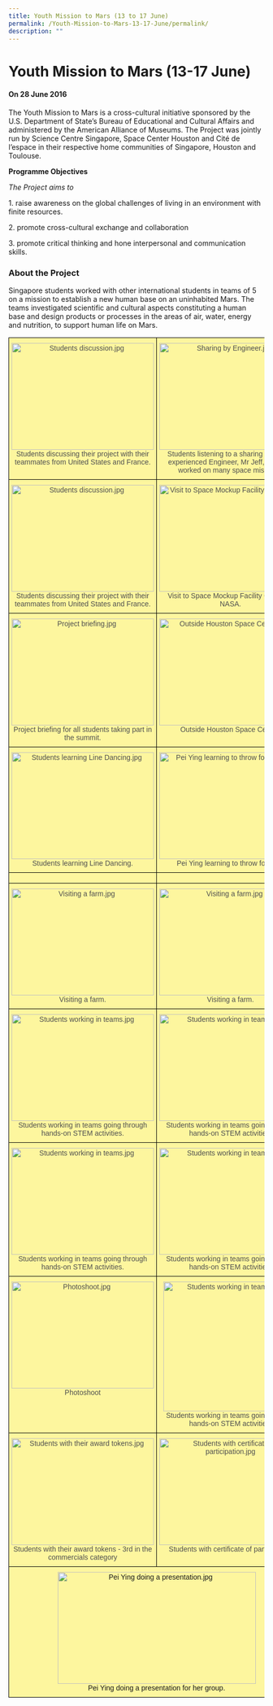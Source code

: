 ```yaml
---
title: Youth Mission to Mars (13 to 17 June)
permalink: /Youth-Mission-to-Mars-13-17-June/permalink/
description: ""
---
```

Youth Mission to Mars (13-17 June)
==================================

#### On 28 June 2016

The Youth Mission to Mars is a cross-cultural initiative sponsored by the U.S. Department of State’s Bureau of Educational and Cultural Affairs and administered by the American Alliance of Museums. The Project was jointly run by Science Centre Singapore, Space Center Houston and Cité de l’espace in their respective home communities of Singapore, Houston and Toulouse.

**Programme Objectives**

*The Project aims to*

1\. raise awareness on the global challenges of living in an environment with finite resources.

2. promote cross-cultural exchange and collaboration

3. promote critical thinking and hone interpersonal and communication skills.

### **About the Project**

Singapore students worked with other international students in teams of 5 on a mission to establish a new human base on an uninhabited Mars. The teams investigated scientific and cultural aspects constituting a human base and design products or processes in the areas of air, water, energy and nutrition, to support human life on Mars.

<style type="text/css">
.tg  {border-collapse:collapse;border-spacing:0;}
.tg td{border-color:black;border-style:solid;border-width:1px;font-family:Arial, sans-serif;font-size:14px;
  overflow:hidden;padding:10px 5px;word-break:normal;}
.tg th{border-color:black;border-style:solid;border-width:1px;font-family:Arial, sans-serif;font-size:14px;
  font-weight:normal;overflow:hidden;padding:10px 5px;word-break:normal;}
.tg .tg-5fl8{background-color:#fdf69e;text-align:center;vertical-align:top}
.tg .tg-aexj{background-color:#fdf69e;color:#505050;text-align:center;vertical-align:top}
</style>
<table class="tg">
<thead>
  <tr>
    <th class="tg-aexj"><img src="https://northbrookssec-moe-edu-sg-admin.cwp.sg/qql/slot/u162/Progs%20n%20Events/Applied%20Learning%20(Aerospace)/Aerospace%20Enrichment%20Programmes/Youth%20Mission%20to%20Mars/.tn.Mars%20Image%201%20edit.jpg.2.jpg" alt="Students discussion.jpg" width="280" height="210"><br>Students discussing their project with their teammates from United States and France.</th>
    <th class="tg-aexj"><img src="https://northbrookssec-moe-edu-sg-admin.cwp.sg/qql/slot/u162/Progs%20n%20Events/Applied%20Learning%20(Aerospace)/Aerospace%20Enrichment%20Programmes/Youth%20Mission%20to%20Mars/.tn.Mars%20Image%204%20edit.jpg.2.jpg" alt="Sharing by Engineer.jpg" width="280" height="210"><br>Students listening to a sharing by a very experienced Engineer, Mr Jeff, who has worked on many space missions.</th>
  </tr>
</thead>
<tbody>
  <tr>
    <td class="tg-aexj"><img src="https://northbrookssec-moe-edu-sg-admin.cwp.sg/qql/slot/u162/Progs%20n%20Events/Applied%20Learning%20(Aerospace)/Aerospace%20Enrichment%20Programmes/Youth%20Mission%20to%20Mars/.tn.Mars%20Image%203%20edit.jpg.2.jpg" alt="Students discussion.jpg" width="280" height="210"><br>Students discussing their project with their teammates from United States and France. </td>
    <td class="tg-aexj"><img src="https://northbrookssec-moe-edu-sg-admin.cwp.sg/qql/slot/u162/Progs%20n%20Events/Applied%20Learning%20(Aerospace)/Aerospace%20Enrichment%20Programmes/Youth%20Mission%20to%20Mars/.tn.Mars%20Image%205%20edit.jpg.2.jpg" alt="Visit to Space Mockup Facility Centre.jpg" width="280" height="210"><br>Visit to Space Mockup Facility Centre at NASA.</td>
  </tr>
  <tr>
    <td class="tg-aexj"> <img src="https://northbrookssec-moe-edu-sg-admin.cwp.sg/qql/slot/u162/Progs%20n%20Events/Applied%20Learning%20(Aerospace)/Aerospace%20Enrichment%20Programmes/Youth%20Mission%20to%20Mars/.tn.Mars%20Image%204%20edit.jpg.2.jpg" alt="Project briefing.jpg" width="280" height="210"><br>Project briefing for all students taking part in the summit.</td>
    <td class="tg-aexj"><img src="https://northbrookssec-moe-edu-sg-admin.cwp.sg/qql/slot/u162/Progs%20n%20Events/Applied%20Learning%20(Aerospace)/Aerospace%20Enrichment%20Programmes/Youth%20Mission%20to%20Mars/.tn.Mars%20Image%206%20edit.jpg.2.jpg" alt="Outside Houston Space Centre.jpg" width="280" height="210"><br>Outside Houston Space Centre.</td>
  </tr>
  <tr>
    <td class="tg-aexj"><img src="https://northbrookssec-moe-edu-sg-admin.cwp.sg/qql/slot/u162/Progs%20n%20Events/Applied%20Learning%20(Aerospace)/Aerospace%20Enrichment%20Programmes/Youth%20Mission%20to%20Mars/.tn.Mars%20Day2_2.jpg.2.jpg" alt="Students learning Line Dancing.jpg" width="280" height="210"><br>Students learning Line Dancing.</td>
    <td class="tg-aexj"><img src="https://northbrookssec-moe-edu-sg-admin.cwp.sg/qql/slot/u162/Progs%20n%20Events/Applied%20Learning%20(Aerospace)/Aerospace%20Enrichment%20Programmes/Youth%20Mission%20to%20Mars/.tn.Mars%20Day%202_3.jpg.2.jpg" alt="Pei Ying learning to throw football.jpg " width="280" height="210"><br>Pei Ying learning to throw football. </td>
  </tr>
  <tr>
    <td class="tg-aexj"></td>
    <td class="tg-5fl8"></td>
  </tr>
  <tr>
    <td class="tg-aexj"><img src="https://northbrookssec-moe-edu-sg-admin.cwp.sg/qql/slot/u162/Progs%20n%20Events/Applied%20Learning%20(Aerospace)/Aerospace%20Enrichment%20Programmes/Youth%20Mission%20to%20Mars/.tn.Mars%20Day%202_5.jpg.2.jpg" alt="Visiting a farm.jpg" width="280" height="210"><br>Visiting a farm. </td>
    <td class="tg-aexj"><img src="https://northbrookssec-moe-edu-sg-admin.cwp.sg/qql/slot/u162/Progs%20n%20Events/Applied%20Learning%20(Aerospace)/Aerospace%20Enrichment%20Programmes/Youth%20Mission%20to%20Mars/.tn.Mars%20Day%202_4.jpg.2.jpg" alt="Visiting a farm.jpg" width="280" height="210"><br>Visiting a farm.</td>
  </tr>
  <tr>
    <td class="tg-aexj"><img src="https://northbrookssec-moe-edu-sg-admin.cwp.sg/qql/slot/u162/Progs%20n%20Events/Applied%20Learning%20(Aerospace)/Aerospace%20Enrichment%20Programmes/Youth%20Mission%20to%20Mars/.tn.Day%203_1%20edit.jpg.2.jpg" alt="Students working in teams.jpg" width="280" height="210"><br>Students working in teams going through hands-on STEM activities.</td>
    <td class="tg-aexj"><img src="https://northbrookssec-moe-edu-sg-admin.cwp.sg/qql/slot/u162/Progs%20n%20Events/Applied%20Learning%20(Aerospace)/Aerospace%20Enrichment%20Programmes/Youth%20Mission%20to%20Mars/.tn.Day3_2%20edit.jpg.2.jpg" alt="Students working in teams.jpg" width="280" height="210"><br>Students working in teams going through hands-on STEM activities.</td>
  </tr>
  <tr>
    <td class="tg-aexj"><img src="https://northbrookssec-moe-edu-sg-admin.cwp.sg/qql/slot/u162/Progs%20n%20Events/Applied%20Learning%20(Aerospace)/Aerospace%20Enrichment%20Programmes/Youth%20Mission%20to%20Mars/.tn.Day3_3%20edit.jpg.2.jpg" alt="Students working in teams.jpg" width="280" height="210"><br>Students working in teams going through hands-on STEM activities.</td>
    <td class="tg-aexj"><img src="https://northbrookssec-moe-edu-sg-admin.cwp.sg/qql/slot/u162/Progs%20n%20Events/Applied%20Learning%20(Aerospace)/Aerospace%20Enrichment%20Programmes/Youth%20Mission%20to%20Mars/.tn.Day3_4%20edit.jpg.2.jpg" alt="Students working in teams.jpg" width="280" height="210"><br>Students working in teams going through hands-on STEM activities.</td>
  </tr>
  <tr>
    <td class="tg-aexj"><img src="https://northbrookssec-moe-edu-sg-admin.cwp.sg/qql/slot/u162/Progs%20n%20Events/Applied%20Learning%20(Aerospace)/Aerospace%20Enrichment%20Programmes/Youth%20Mission%20to%20Mars/.tn.Day3_8%20edit.jpg.2.jpg" alt="Photoshoot.jpg" width="280" height="210"><br>Photoshoot</td>
    <td class="tg-aexj"><img src="https://northbrookssec-moe-edu-sg-admin.cwp.sg/qql/slot/u162/Progs%20n%20Events/Applied%20Learning%20(Aerospace)/Aerospace%20Enrichment%20Programmes/Youth%20Mission%20to%20Mars/.tn.Day3_5%20edit2.jpg.2.jpg" alt="Students working in teams.jpg" width="265" height="255"><br>Students working in teams going through hands-on STEM activities.</td>
  </tr>
  <tr>
    <td class="tg-aexj"><img src="https://northbrookssec-moe-edu-sg-admin.cwp.sg/qql/slot/u162/Progs%20n%20Events/Applied%20Learning%20(Aerospace)/Aerospace%20Enrichment%20Programmes/Youth%20Mission%20to%20Mars/.tn.Day3_7%20edit.jpg.2.jpg" alt="Students with their award tokens.jpg" width="280" height="210"><br>Students with their award tokens - 3rd in the commercials category</td>
    <td class="tg-aexj"><img src="https://northbrookssec-moe-edu-sg-admin.cwp.sg/qql/slot/u162/Progs%20n%20Events/Applied%20Learning%20(Aerospace)/Aerospace%20Enrichment%20Programmes/Youth%20Mission%20to%20Mars/.tn.Day3_6%20edit.jpg.2.jpg" alt="Students with certificate of participation.jpg" width="280" height="210"><br>Students with certificate of participation</td>
  </tr>
  <tr>
    <td class="tg-5fl8" colspan="2"><img src="https://northbrookssec-moe-edu-sg-admin.cwp.sg/qql/slot/u162/Progs%20n%20Events/Applied%20Learning%20(Aerospace)/Aerospace%20Enrichment%20Programmes/Youth%20Mission%20to%20Mars/.tn.Day3_9%20edit.jpg.2.jpg" alt="Pei Ying doing a presentation.jpg" width="390" height="220"><br>Pei Ying doing a presentation for her group.</td>
  </tr>
</tbody>
</table>